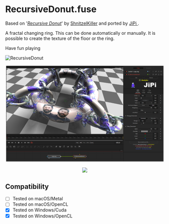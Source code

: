 RecursiveDonut.fuse
===========

Based on '_[Recursive Donut](https://www.shadertoy.com/view/tls3WB)_' by [ShnitzelKiller](https://www.shadertoy.com/user/ShnitzelKiller) and ported by [JiPi ](../../Site/Profiles/JiPi.md).

A fractal changing ring. This can be done automatically or manually. It is possible to create the texture of the floor or the ring.

Have fun playing

![RecursiveDonut](https://user-images.githubusercontent.com/78935215/148296130-8fbc8d5c-8863-4aaa-a20d-44f718a5bc2f.gif)

[![Recursive Donut](RecursiveDonut.png)](RecursiveDonut.fuse)


<center><a href="https://github.com/J-i-P-i/Shadertoys/releases/download/V0.2/RecursiveDonut-Installer.lua"><img src="https://user-images.githubusercontent.com/78935215/148391708-29e1393e-dfa9-4111-8421-1d802ae43d3f.png" height="50" > </a>
</center>


## Compatibility
- [ ] Tested on macOS/Metal
- [ ] Tested on macOS/OpenCL
- [x] Tested on Windows/Cuda
- [x] Tested on Windows/OpenCL
